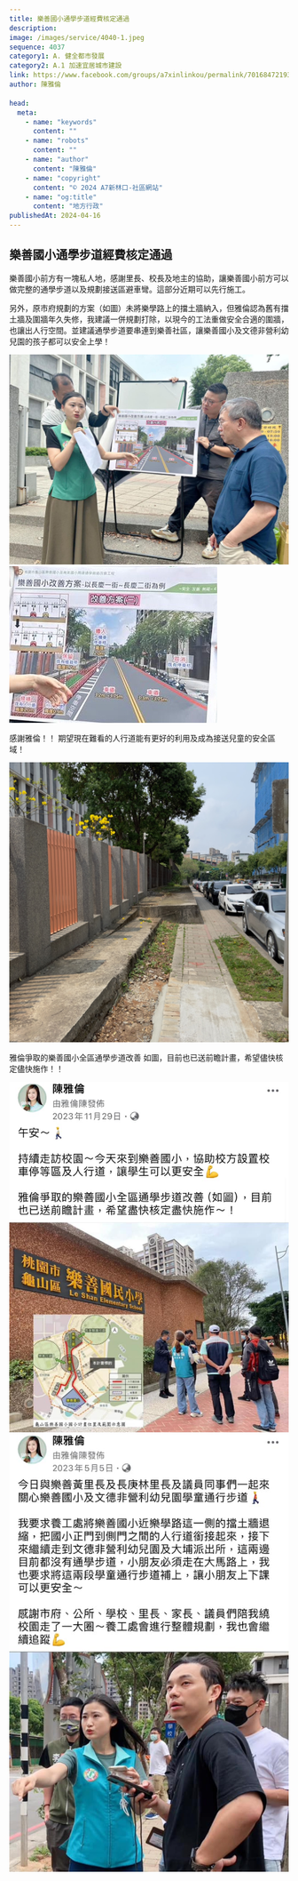 ```yaml
---
title: 樂善國小通學步道經費核定通過
description:
image: /images/service/4040-1.jpeg
sequence: 4037
category1: A. 健全都市發展
category2: A.1 加速宜居城市建設
link: https://www.facebook.com/groups/a7xinlinkou/permalink/701684721936779/
author: 陳雅倫

head:
  meta:
    - name: "keywords"
      content: ""
    - name: "robots"
      content: ""
    - name: "author"
      content: "陳雅倫"
    - name: "copyright"
      content: "© 2024 A7新林口-社區網站"
    - name: "og:title"
      content: "地方行政"
publishedAt: 2024-04-16
---
```


## 樂善國小通學步道經費核定通過

樂善國小前方有一塊私人地，感謝里長、校長及地主的協助，讓樂善國小前方可以做完整的通學步道以及規劃接送區避車彎。這部分近期可以先行施工。

另外，原市府規劃的方案（如圖）未將樂學路上的擋土牆納入，但雅倫認為舊有擋土牆及圍牆年久失修，我建議一併規劃打除，以現今的工法重做安全合適的圍牆，也讓出人行空間。並建議通學步道要串連到樂善社區，讓樂善國小及文德非營利幼兒園的孩子都可以安全上學！

![s4040-1.jpeg](/images/service/s4040-1.jpeg)
![s4040-2.jpeg](/images/service/s4040-2.jpeg)

感謝雅倫！！ 期望現在難看的人行道能有更好的利用及成為接送兒童的安全區域！

![s4040-3.jpeg](/images/service/s4040-3.jpeg)

雅倫爭取的樂善國小全區通學步道改善 如圖，目前也已送前瞻計畫，希望儘快核定儘快施作！！

![s4040-4.jpeg](/images/service/s4040-4.jpeg)
![s4040-5.jpeg](/images/service/s4040-5.jpeg)
